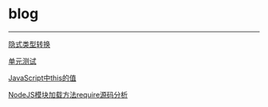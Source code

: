 # blog
**********************
[隐式类型转换](https://github.com/JavaScriptnoob1/blog/issues/1)

[单元测试](https://github.com/JavaScriptnoob1/blog/issues/2)

[JavaScript中this的值](https://github.com/JavaScriptnoob1/blog/issues/3)

[NodeJS模块加载方法require源码分析](https://github.com/JavaScriptnoob1/blog/issues/4)
